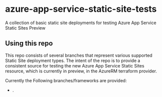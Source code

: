 # azure-app-service-static-site-tests
A collection of basic static site deployments for testing Azure App Service Static Sites Preview

## Using this repo
This repo consists of several branches that represent various supported Static Site deployment types. The intent of the repo is to provide a consistent source for testing the new Azure App Service Static Sites resource, which is currently in preview, in the AzureRM terraform provider. 

Currently the Following branches/frameworks are provided:

* .



